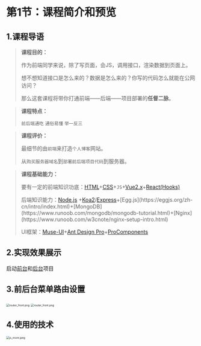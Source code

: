 # 第1节：课程简介和预览

## 1.课程导语

> **课程目的：**
>
> 作为前端同学来说，除了写页面，会JS，调用接口，渲染数据到页面上。
>
> 想不想知道接口是怎么来的？数据是怎么来的？你写的代码怎么就能在公网访问？
>
> 那么这套课程将带你打通前端——后端——项目部署的**任督二脉**。

> **课程特点：**
>
> `前后端通吃` `通俗易懂` `举一反三`

> **课程评价：**
>
> 最细节的由`前端`来打造`个人博客`网站。
>
> 从`购买服务器域名`到`部署前后端项目代码`到服务器。

> **课程基础能力：**
>
> 要有一定的前端知识功底：[HTML](https://www.runoob.com/html/html-tutorial.html)+[CSS](https://www.runoob.com/css/css-tutorial.html)+`JS`+[Vue2.x](https://cn.vuejs.org/v2/guide/)+[React(Hooks)](https://reactjs.org/)
>
> 后端知识能力：[Node.js](https://www.runoob.com/nodejs/nodejs-tutorial.html) +[Koa2](https://koa.bootcss.com/)/[Express]([https://www.expressjs.com.cn](https://www.expressjs.com.cn/))+[Egg.js](https://eggjs.org/zh-cn/intro/index.html)+[MongoDB](https://www.runoob.com/mongodb/mongodb-tutorial.html)+[Nginx](https://www.runoob.com/w3cnote/nginx-setup-intro.html)
>
> UI框架：[Muse-UI](https://muse-ui.org/)+[Ant Design Pro](https://pro.ant.design/index-cn)+[ProComponents](https://procomponents.ant.design/)

## 2.实现效果展示

启动[前台](http://localhost:8090)和[后台](http://localhost:8000)项目

## 3.前后台菜单路由设置



<img src="http://www.nevergiveupt.top/router_front.png" alt="router_front.png" style="zoom:50%;" />





<img src="http://www.nevergiveupt.top/router_end.png" alt="router_front.png" style="zoom:50%;" />

## 4.使用的技术

<img src="http://www.nevergiveupt.top/js_more.jpeg" alt="js_more.jpeg" style="zoom:50%;" />









